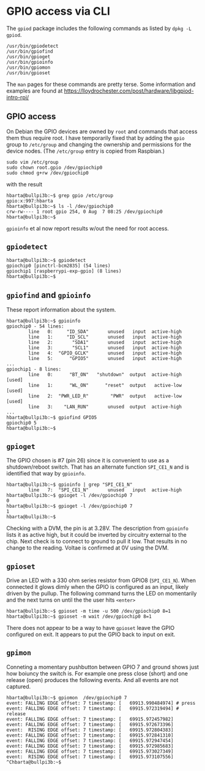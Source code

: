 # GPIO access via CLI

The `gpiod` package includes the following commands as listed by `dpkg -L gpiod`.

```text
/usr/bin/gpiodetect
/usr/bin/gpiofind
/usr/bin/gpioget
/usr/bin/gpioinfo
/usr/bin/gpiomon
/usr/bin/gpioset
```

The `man` pages for these commands are pretty terse. Some information and examples are found at <https://lloydrochester.com/post/hardware/libgpiod-intro-rpi/>

## GPIO access

On Debian the GPIO devices are owned by `root` and commands that access them thus require root. I have temporarily fixed that by adding the `gpio` group to `/etc/group` and changing the ownership and permissions for the device nodes. (The `/etc/group` entry is copied from Raspbian.)

```text
sudo vim /etc/group
sudo chown root.gpio /dev/gpiochip0
sudo chmod g+rw /dev/gpiochip0
```

with the result

```text
hbarta@bullpi3b:~$ grep gpio /etc/group
gpio:x:997:hbarta
hbarta@bullpi3b:~$ ls -l /dev/gpiochip0
crw-rw---- 1 root gpio 254, 0 Aug  7 08:25 /dev/gpiochip0
hbarta@bullpi3b:~$ 
```

`gpioinfo` et al now report results w/out the need for root access.

## `gpiodetect`

```text
hbarta@bullpi3b:~$ gpiodetect
gpiochip0 [pinctrl-bcm2835] (54 lines)
gpiochip1 [raspberrypi-exp-gpio] (8 lines)
hbarta@bullpi3b:~$ 
```

## `gpiofind` and `gpioinfo`

These report information about the system.

```text
hbarta@bullpi3b:~$ gpioinfo 
gpiochip0 - 54 lines:
        line   0:     "ID_SDA"       unused   input  active-high 
        line   1:     "ID_SCL"       unused   input  active-high 
        line   2:       "SDA1"       unused   input  active-high 
        line   3:       "SCL1"       unused   input  active-high 
        line   4:  "GPIO_GCLK"       unused   input  active-high 
        line   5:      "GPIO5"       unused   input  active-high 
...
gpiochip1 - 8 lines:
        line   0:      "BT_ON"   "shutdown"  output  active-high [used]
        line   1:      "WL_ON"      "reset"  output   active-low [used]
        line   2:  "PWR_LED_R"        "PWR"  output   active-low [used]
        line   3:    "LAN_RUN"       unused  output  active-high 
...
hbarta@bullpi3b:~$ gpiofind GPIO5
gpiochip0 5
hbarta@bullpi3b:~$ 
```

## `gpioget`

The GPIO chosen is #7 (pin 26) since it is convenient to use as a shutdown/reboot switch. That has an alternate function `SPI_CE1_N` and is identified that way by `gpioinfo`.

```text
hbarta@bullpi3b:~$ gpioinfo | grep "SPI_CE1_N"
        line   7:  "SPI_CE1_N"       unused   input  active-high 
hbarta@bullpi3b:~$ gpioget -l /dev/gpiochip0 7
0
hbarta@bullpi3b:~$ gpioget -l /dev/gpiochip0 7
1
hbarta@bullpi3b:~$ 
```

Checking with a DVM, the pin is at 3.28V. The description from `gpioinfo` lists it as active high, but it could be inverted by circuitry external to the chip. Next check is to connect to ground to pull it low. That results in no change to the reading. Voltae is confirmed at 0V using the DVM.

## `gpioset`

Drive an LED with a 330 ohm series resistor from GPIO8 (`SPI_CE1_N`). When connected it glows dimly when the GPIO is configured as an input, likely driven by the pullup. The following command turns the LED on momentarily and the next turns on until the the user hits `<enter>`

```text
hbarta@bullpi3b:~$ gpioset -m time -u 500 /dev/gpiochip0 8=1
hbarta@bullpi3b:~$ gpioset -m wait /dev/gpiochip0 8=1
```

There does not appear to be a way to have `gpioset` leave the GPIO configured on exit. It appears to put the GPIO back to input on exit.

## `gpimon`

Conneting a momentary pushbutton between GPIO 7 and ground shows just how boiuncy the switch is. For example one press close (short) and one release (open) produces the following events. And all events are not captured.

```text
hbarta@bullpi3b:~$ gpiomon  /dev/gpiochip0 7
event: FALLING EDGE offset: 7 timestamp: [   69913.990484974] # press
event: FALLING EDGE offset: 7 timestamp: [   69915.972319494] # release
event: FALLING EDGE offset: 7 timestamp: [   69915.972457982]
event: FALLING EDGE offset: 7 timestamp: [   69915.972673396]
event:  RISING EDGE offset: 7 timestamp: [   69915.972804383]
event: FALLING EDGE offset: 7 timestamp: [   69915.972841310]
event: FALLING EDGE offset: 7 timestamp: [   69915.972947454]
event: FALLING EDGE offset: 7 timestamp: [   69915.972985683]
event: FALLING EDGE offset: 7 timestamp: [   69915.973027349]
event:  RISING EDGE offset: 7 timestamp: [   69915.973107556]
^Chbarta@bullpi3b:~$ 
```
